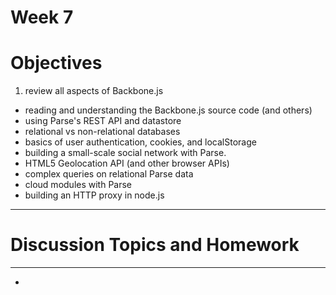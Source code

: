 # Week 7

# Objectives

1. review all aspects of Backbone.js
- reading and understanding the Backbone.js source code (and others)
- using Parse's REST API and datastore
- relational vs non-relational databases
- basics of user authentication, cookies, and localStorage
- building a small-scale social network with Parse.
- HTML5 Geolocation API (and other browser APIs)
- complex queries on relational Parse data
- cloud modules with Parse
- building an HTTP proxy in node.js

---

# Discussion Topics and Homework

---

-
